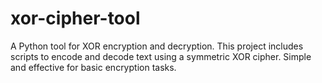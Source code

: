 # xor-cipher-tool
A Python tool for XOR encryption and decryption. This project includes scripts to encode and decode text using a symmetric XOR cipher. Simple and effective for basic encryption tasks.
